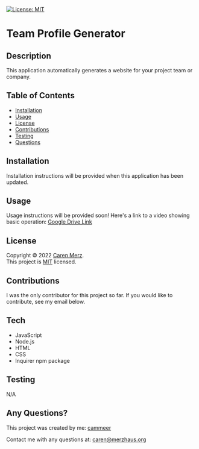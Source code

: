 [![License: MIT](https://img.shields.io/badge/License-MIT-yellow.svg)](https://opensource.org/licenses/MIT)
# Team Profile Generator
  ## Description
  This application automatically generates a website for your project team or company.
  ## Table of Contents
  * [Installation](#installation)
  * [Usage](#usage)
  * [License](#license)
  * [Contributions](#contributions)
  * [Testing](#testing)
  * [Questions](#questions)
  
  ## Installation
  Installation instructions will be provided when this application has been updated.
  
  ## Usage
  Usage instructions will be provided soon! Here's a link to a video showing basic operation: [Google Drive Link](https://drive.google.com/)
 
  ## License
 Copyright © 2022 [Caren Merz](https://github.com/cammeer). <br />
This project is [MIT](https://github.com/cammeer/next-progress-bar/blob/main/LICENSE) licensed.
  
  ## Contributions
  I was the only contributor for this project so far. If you would like to contribute, see my email below.
 
  ## Tech
  * JavaScript
  * Node.js
  * HTML
  * CSS
  * Inquirer npm package
  
  ## Testing
  N/A
  
  ## Any Questions?
  This project was created by me: [cammeer](https://github.com/cammeer)
  
  Contact me with any questions at: [caren@merzhaus.org](caren@merzhaus.org)